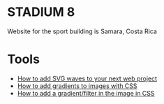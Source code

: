 # STADIUM 8

Website for the sport building is Samara, Costa Rica

# Tools

- [How to add SVG waves to your next web project](https://blog.prototypr.io/how-to-add-svg-waves-to-your-next-web-project-b720efe1c692)
- [How to add gradients to images with CSS](https://peter.coffee/how-to-use-css-pseudo-elements-to-add-a-gradient-to-images)
- [How to add a gradient/filter in the image in CSS](https://stackoverflow.com/questions/22271686/how-to-add-a-gradient-filter-in-the-image-in-css/22271784#22271784)
